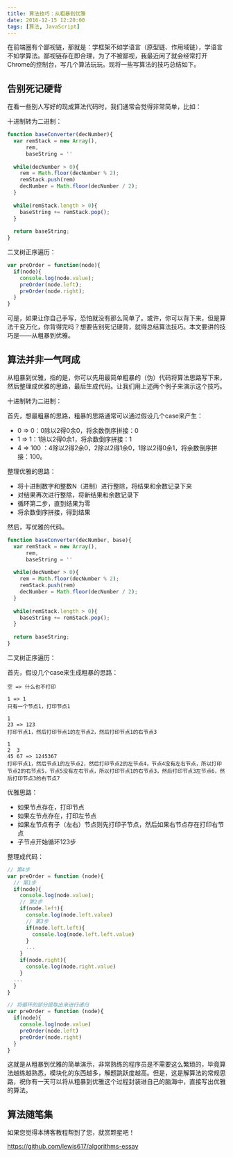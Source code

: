 ```yaml
---
title: 算法技巧：从粗暴到优雅
date: 2016-12-15 12:20:00
tags: [算法, JavaScript]
---
```


在前端圈有个鄙视链，那就是：学框架不如学语言（原型链、作用域链），学语言不如学算法。鄙视链存在即合理，为了不被鄙视，我最近闲了就会经常打开Chrome的控制台，写几个算法玩玩。现将一些写算法的技巧总结如下。

<!--more-->

## 告别死记硬背

在看一些别人写好的现成算法代码时，我们通常会觉得非常简单，比如：

十进制转为二进制：

```js
function baseConverter(decNumber){
  var remStack = new Array(),
      rem,
      baseString = ''
      
  while(decNumber > 0){
    rem = Math.floor(decNumber % 2);
    remStack.push(rem)
    decNumber = Math.floor(decNumber / 2);
  }
  
  while(remStack.length > 0){
    baseString += remStack.pop();
  }
  
  return baseString;
}
```

二叉树正序遍历：

```js
var preOrder = function(node){
  if(node){
    console.log(node.value);
    preOrder(node.left);
    preOrder(node.right);
  }
}
```

可是，如果让你自己手写，恐怕就没有那么简单了。或许，你可以背下来，但是算法千变万化，你背得完吗？想要告别死记硬背，就得总结算法技巧。本文要讲的技巧是——从粗暴到优雅。

## 算法并非一气呵成

从粗暴到优雅，指的是，你可以先用最简单粗暴的（伪）代码将算法思路写下来，然后整理成优雅的思路，最后生成代码。让我们用上述两个例子来演示这个技巧。

十进制转为二进制：

首先，想最粗暴的思路，粗暴的思路通常可以通过假设几个case来产生：

- 0 => 0：0除以2得0余0，将余数倒序拼接：0
- 1 => 1：1除以2得0余1，将余数倒序拼接：1
- 4 => 100 ：4除以2得2余0，2除以2得1余0，1除以2得0余1，将余数倒序拼接：100。


整理优雅的思路：

- 将十进制数字和整数N（进制）进行整除，将结果和余数记录下来
- 对结果再次进行整除，将新结果和余数记录下
- 循环第二步，直到结果为零
- 将余数倒序拼接，得到结果

然后，写优雅的代码。

```js
function baseConverter(decNumber, base){
  var remStack = new Array(),
      rem,
      baseString = ''
      
  while(decNumber > 0){
    rem = Math.floor(decNumber % 2);
    remStack.push(rem)
    decNumber = Math.floor(decNumber / 2);
  }
  
  while(remStack.length > 0){
    baseString += remStack.pop();
  }
  
  return baseString; 
}
```

二叉树正序遍历：

首先，假设几个case来生成粗暴的思路：

```
空 => 什么也不打印 
```

```
1 => 1 
只有一个节点1，打印节点1
```
```
1
23 => 123 
打印节点1，然后打印节点1的左节点2，然后打印节点1的右节点3
```

```
1
2  3    
45 67 => 1245367 
打印节点1，然后节点1的左节点2，然后打印节点2的左节点4，节点4没有左右节点，所以打印节点2的右节点5，节点5没有左右节点，所以打印节点1的右节点3，然后打印节点3左节点6，然后打印节点3的右节点7
```

优雅思路：

- 如果节点存在，打印节点
- 如果左节点存在，打印左节点
- 如果左节点有子（左右）节点则先打印子节点，然后如果右节点存在打印右节点
- 子节点开始循环123步

整理成代码：

```js
// 第4步
var preOrder = function (node){
  // 第1步
  if(node){
    console.log(node.value);
    // 第2步
    if(node.left){
      console.log(node.left.value)
      // 第3步
	  if(node.left.left){
	    console.log(node.left.left.value)
	  }
	  ...
    }
    if(node.right){
      console.log(node.right.value)
    }
  ...
  }
}

// 将循环的部分提取出来进行递归
var preOrder = function (node){
  if(node){
    console.log(node.value)
    preOrder(node.left)
    preOrder(node.right)
  }
}
```

这就是从粗暴到优雅的简单演示，非常熟练的程序员是不需要这么繁琐的，毕竟算法越练越熟悉，模块化的东西越多，解题跳跃度越高。但是，这是解算法的常规思路，祝你有一天可以将从粗暴到优雅这个过程封装进自己的脑海中，直接写出优雅的算法。

##  算法随笔集

如果您觉得本博客教程帮到了您，就赏颗星吧！

https://github.com/lewis617/algorithms-essay